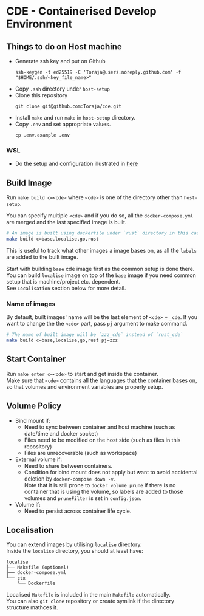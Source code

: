 # CDE - Containerised Develop Environment

## Things to do on Host machine
- Generate ssh key and put on Github
  ```
  ssh-keygen -t ed25519 -C 'Toraja@users.noreply.github.com' -f "$HOME/.ssh/<key_file_name>"
  ```
- Copy `.ssh` directory under `host-setup`
- Clone this repository
  ```
  git clone git@github.com:Toraja/cde.git
  ```
- Install `make` and run `make` in `host-setup` directory.
- Copy `.env` and set appropriate values.
  ```
  cp .env.example .env
  ```

### WSL
- Do the setup and configuration illustrated in
  [here](https://github.com/Toraja/toybox/blob/master/windows/wsl/wsl.md)

## Build Image
Run `make build c=<cde>` where `<cde>` is one of the directory other than
`host-setup`.  

You can specify multiple `<cde>` and if you do so, all the `docker-compose.yml`
are merged and the last specified image is built.  
```sh
# An image is built using dockerfile under `rust` directory in this case.
make build c=base,localise,go,rust
```
This is useful to track what other images a image bases on, as all the `labels`
are added to the built image.

Start with building `base` cde image first as the common setup is done there.  
You can build `localise` image on top of the `base` image if you need common
setup that is machine/project etc. dependent.  
See `Localisation` section below for more detail.

### Name of images
By default, built images' name will be the last element of `<cde>` + `_cde`. If
you want to change the the `<cde>` part, pass `pj` argument to make command.
```sh
# The name of built image will be `zzz_cde` instead of `rust_cde`
make build c=base,localise,go,rust pj=zzz
```

## Start Container
Run `make enter c=<cde>` to start and get inside the container.  
Make sure that `<cde>` contains all the languages that the container bases on,
so that volumes and environment variables are properly setup.

## Volume Policy
- Bind mount if:
  - Need to sync between container and host machine (such as date/time and
    docker socket)
  - Files need to be modified on the host side (such as files in this repository)
  - Files are unrecoverable (such as workspace)
- External volume if:
  - Need to share between containers.
  - Condition for bind mount does not apply but want to avoid accidental
    deletion by `docker-compose down -v`.  
    Note that it is still prone to `docker volume prune` if there is no
    container that is using the volume, so labels are added to those volumes and
    `pruneFilter` is set in `config.json`.
- Volume if:
  - Need to persist across container life cycle.

## Localisation
You can extend images by utilising `localise` directory.  
Inside the `localise` directory, you should at least have:
```
localise
├── Makefile (optional)
├── docker-compose.yml
└── ctx
    └── Dockerfile
```

Localised `Makefile` is included in the main `Makefile` automatically.  
You can also `git clone` repository or create symlink if the directory structure
mathces it.
